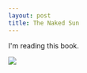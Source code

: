 ```yaml
---
layout: post
title: The Naked Sun
---
```

I'm reading this book.

![](http://fandomania.com/wp-content/uploads/2011/04/01/asimov_robots_of_dawn.jpg)


